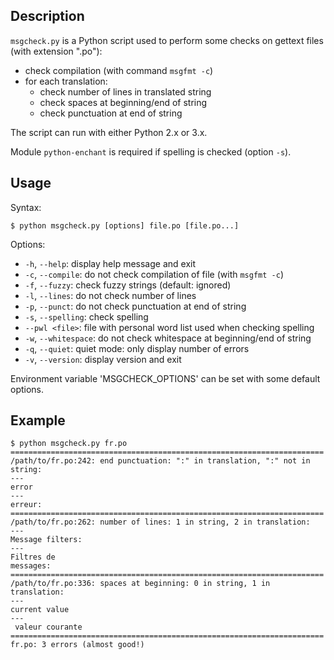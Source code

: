 ## Description

`msgcheck.py` is a Python script used to perform some checks on gettext files
(with extension ".po"):

* check compilation (with command `msgfmt -c`)
* for each translation:
  * check number of lines in translated string
  * check spaces at beginning/end of string
  * check punctuation at end of string

The script can run with either Python 2.x or 3.x.

Module `python-enchant` is required if spelling is checked (option `-s`).

## Usage

Syntax:

    $ python msgcheck.py [options] file.po [file.po...]

Options:

* `-h`, `--help`: display help message and exit
* `-c`, `--compile`: do not check compilation of file (with `msgfmt -c`)
* `-f`, `--fuzzy`: check fuzzy strings (default: ignored)
* `-l`, `--lines`: do not check number of lines
* `-p`, `--punct`: do not check punctuation at end of string
* `-s`, `--spelling`: check spelling
* `--pwl <file>`: file with personal word list used when checking spelling
* `-w`, `--whitespace`: do not check whitespace at beginning/end of string
* `-q`, `--quiet`: quiet mode: only display number of errors
* `-v`, `--version`: display version and exit

Environment variable 'MSGCHECK_OPTIONS' can be set with some default options.

## Example

    $ python msgcheck.py fr.po
    ======================================================================
    /path/to/fr.po:242: end punctuation: ":" in translation, ":" not in string:
    ---
    error
    ---
    erreur:
    ======================================================================
    /path/to/fr.po:262: number of lines: 1 in string, 2 in translation:
    ---
    Message filters:
    ---
    Filtres de
    messages:
    ======================================================================
    /path/to/fr.po:336: spaces at beginning: 0 in string, 1 in translation:
    ---
    current value
    ---
     valeur courante
    ======================================================================
    fr.po: 3 errors (almost good!)
